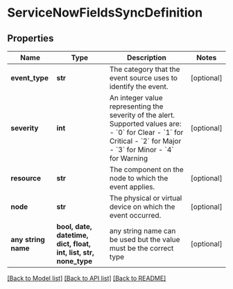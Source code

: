 # ServiceNowFieldsSyncDefinition


## Properties
Name | Type | Description | Notes
------------ | ------------- | ------------- | -------------
**event_type** | **str** | The category that the event source uses to identify the event. | [optional] 
**severity** | **int** | An integer value representing the severity of the alert. Supported values are:   - &#x60;0&#x60; for Clear   - &#x60;1&#x60; for Critical   - &#x60;2&#x60; for Major   - &#x60;3&#x60; for Minor   - &#x60;4&#x60; for Warning | [optional] 
**resource** | **str** | The component on the node to which the event applies. | [optional] 
**node** | **str** | The physical or virtual device on which the event occurred. | [optional] 
**any string name** | **bool, date, datetime, dict, float, int, list, str, none_type** | any string name can be used but the value must be the correct type | [optional]

[[Back to Model list]](../README.md#documentation-for-models) [[Back to API list]](../README.md#documentation-for-api-endpoints) [[Back to README]](../README.md)


